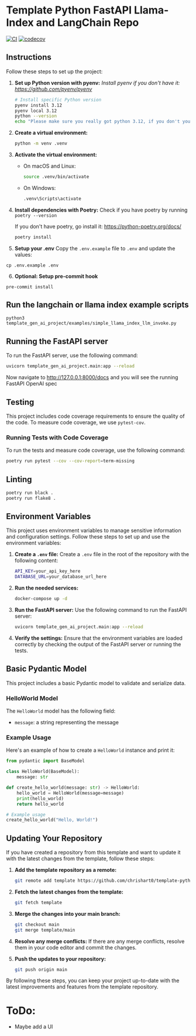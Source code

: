 # Template Python FastAPI Llama-Index and LangChain Repo
[![CI](https://github.com/chrishart0/template-python-llama-index-langchain-starter/actions/workflows/ci.yml/badge.svg)](https://github.com/chrishart0/template-python-llama-index-langchain-starter/actions/workflows/ci.yml)
[![codecov](https://codecov.io/github/chrishart0/template-python-llama-index-langchain-starter/graph/badge.svg?token=6QFK2BOQ54)](https://codecov.io/github/chrishart0/template-python-llama-index-langchain-starter)

## Instructions

Follow these steps to set up the project:

1. **Set up Python version with pyenv:**
   *Install pyenv if you don't have it: <https://github.com/pyenv/pyenv>*

   ```sh
   # Install specific Python version
   pyenv install 3.12
   pyenv local 3.12
   python --version 
   echo "Please make sure you really got python 3.12, if you don't you may need to check your pyenv installation then delete your .venv and try again."
   ```

2. **Create a virtual environment:**
   ```sh
   python -m venv .venv
   ```

3. **Activate the virtual environment:**
   - On macOS and Linux:
     ```sh
     source .venv/bin/activate
     ```
   - On Windows:
     ```sh
     .venv\Scripts\activate
     ```

4. **Install dependencies with Poetry:**
   Check if you have poetry by running `poetry --version`

   If you don't have poetry, go install it: <https://python-poetry.org/docs/>

   ```sh
   poetry install
   ```

5. **Setup your .env**
Copy the `.env.example` file to `.env` and update the values:

```
cp .env.example .env
```

6. **Optional: Setup pre-commit hook**
```
pre-commit install
```

## Run the langchain or llama index example scripts
```
python3 template_gen_ai_project/examples/simple_llama_index_llm_invoke.py 
```

## Running the FastAPI server

To run the FastAPI server, use the following command:
```sh
uvicorn template_gen_ai_project.main:app --reload
```

Now navigate to <http://127.0.0.1:8000/docs> and you will see the running FastAPI OpenAI spec

## Testing

This project includes code coverage requirements to ensure the quality of the code. To measure code coverage, we use `pytest-cov`.

### Running Tests with Code Coverage

To run the tests and measure code coverage, use the following command:
```sh
poetry run pytest --cov --cov-report=term-missing
```

## Linting

```bash
poetry run black .
poetry run flake8 .
```

## Environment Variables

This project uses environment variables to manage sensitive information and configuration settings. Follow these steps to set up and use the environment variables:

1. **Create a `.env` file:**
   Create a `.env` file in the root of the repository with the following content:
   ```sh
   API_KEY=your_api_key_here
   DATABASE_URL=your_database_url_here
   ```

2. **Run the needed services:**
   ```sh
   docker-compose up -d
   ```

2. **Run the FastAPI server:**
   Use the following command to run the FastAPI server:
   ```sh
   uvicorn template_gen_ai_project.main:app --reload
   ```
3. **Verify the settings:**
   Ensure that the environment variables are loaded correctly by checking the output of the FastAPI server or running the tests.

## Basic Pydantic Model

This project includes a basic Pydantic model to validate and serialize data.

### HelloWorld Model

The `HelloWorld` model has the following field:
- `message`: a string representing the message

### Example Usage

Here's an example of how to create a `HelloWorld` instance and print it:

```python
from pydantic import BaseModel

class HelloWorld(BaseModel):
    message: str

def create_hello_world(message: str) -> HelloWorld:
    hello_world = HelloWorld(message=message)
    print(hello_world)
    return hello_world

# Example usage
create_hello_world("Hello, World!")
```

## Updating Your Repository

If you have created a repository from this template and want to update it with the latest changes from the template, follow these steps:

1. **Add the template repository as a remote:**
   ```sh
   git remote add template https://github.com/chrishart0/template-python-llama-index-langchain-starter.git
   ```

2. **Fetch the latest changes from the template:**
   ```sh
   git fetch template
   ```

3. **Merge the changes into your main branch:**
   ```sh
   git checkout main
   git merge template/main
   ```

4. **Resolve any merge conflicts:**
   If there are any merge conflicts, resolve them in your code editor and commit the changes.

5. **Push the updates to your repository:**
   ```sh
   git push origin main
   ```

By following these steps, you can keep your project up-to-date with the latest improvements and features from the template repository.

# ToDo:

- Maybe add a UI
